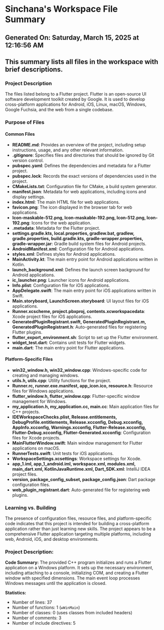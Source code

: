 # Sinchana's Workspace File Summary
## Generated On: Saturday, March 15, 2025 at 12:16:56 AM
This summary lists all files in the workspace with brief descriptions.
---
### Project Description
The files listed belong to a Flutter project. Flutter is an open-source UI software development toolkit created by Google. It is used to develop cross-platform applications for Android, iOS, Linux, macOS, Windows, Google Fuchsia, and the web from a single codebase.

### Purpose of Files

#### Common Files
- **README.md**: Provides an overview of the project, including setup instructions, usage, and any other relevant information.
- **.gitignore**: Specifies files and directories that should be ignored by Git version control.
- **pubspec.yaml**: Defines the dependencies and metadata for a Flutter project.
- **pubspec.lock**: Records the exact versions of dependencies used in the project.
- **CMakeLists.txt**: Configuration file for CMake, a build system generator.
- **manifest.json**: Metadata for web applications, including icons and display settings.
- **index.html**: The main HTML file for web applications.
- **favicon.png**: The icon displayed in the browser tab for web applications.
- **Icon-maskable-512.png, Icon-maskable-192.png, Icon-512.png, Icon-192.png**: Icons for the web application.
- **.metadata**: Metadata for the Flutter project.
- **settings.gradle.kts, local.properties, gradlew.bat, gradlew, gradle.properties, build.gradle.kts, gradle-wrapper.properties, gradle-wrapper.jar**: Gradle build system files for Android projects.
- **AndroidManifest.xml**: Configuration file for Android applications.
- **styles.xml**: Defines styles for Android applications.
- **MainActivity.kt**: The main entry point for Android applications written in Kotlin.
- **launch_background.xml**: Defines the launch screen background for Android applications.
- **ic_launcher.png**: Launcher icons for Android applications.
- **Info.plist**: Configuration file for iOS applications.
- **AppDelegate.swift**: The main entry point for iOS applications written in Swift.
- **Main.storyboard, LaunchScreen.storyboard**: UI layout files for iOS applications.
- **Runner.xcscheme, project.pbxproj, contents.xcworkspacedata**: Xcode project files for iOS applications.
- **GeneratedPluginRegistrant.swift, GeneratedPluginRegistrant.m, GeneratedPluginRegistrant.h**: Auto-generated files for registering Flutter plugins.
- **flutter_export_environment.sh**: Script to set up the Flutter environment.
- **widget_test.dart**: Contains unit tests for Flutter widgets.
- **main.dart**: The main entry point for Flutter applications.

#### Platform-Specific Files
- **win32_window.h, win32_window.cpp**: Windows-specific code for creating and managing windows.
- **utils.h, utils.cpp**: Utility functions for the project.
- **Runner.rc, runner.exe.manifest, app_icon.ico, resource.h**: Resource files for Windows applications.
- **flutter_window.h, flutter_window.cpp**: Flutter-specific window management for Windows.
- **my_application.h, my_application.cc, main.cc**: Main application files for C++ projects.
- **IDEWorkspaceChecks.plist, Release.entitlements, DebugProfile.entitlements, Release.xcconfig, Debug.xcconfig, AppInfo.xcconfig, Warnings.xcconfig, Flutter-Release.xcconfig, Flutter-Debug.xcconfig, Flutter-Generated.xcconfig**: Configuration files for Xcode projects.
- **MainFlutterWindow.swift**: Main window management for Flutter applications on macOS.
- **RunnerTests.swift**: Unit tests for iOS applications.
- **WorkspaceSettings.xcsettings**: Workspace settings for Xcode.
- **app_1.iml, app_1_android.iml, workspace.xml, modules.xml, main_dart.xml, KotlinJavaRuntime.xml, Dart_SDK.xml**: IntelliJ IDEA project files.
- **version, package_config_subset, package_config.json**: Dart package configuration files.
- **web_plugin_registrant.dart**: Auto-generated file for registering web plugins.

### Learning vs. Building
The presence of configuration files, resource files, and platform-specific code indicates that this project is intended for building a cross-platform application rather than just learning new skills. The project appears to be a comprehensive Flutter application targeting multiple platforms, including web, Android, iOS, and desktop environments. 
### Project Description:
 **Code Summary:**
The provided C++ program initializes and runs a Flutter application on a Windows platform. It sets up the necessary environment, including attaching to a console, initializing COM, and creating a Flutter window with specified dimensions. The main event loop processes Windows messages until the application is closed.

**Statistics:**
- Number of lines: 37
- Number of functions: 1 (`wWinMain`)
- Number of classes: 0 (uses classes from included headers)
- Number of comments: 3
- Number of include directives: 5
